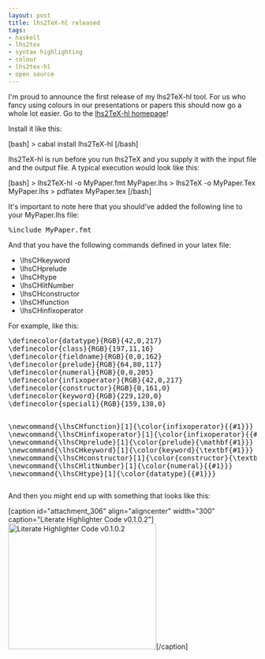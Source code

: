 ```yaml
--- 
layout: post
title: lhs2TeX-hl released
tags: 
- haskell
- lhs2tex
- syntax highlighting
- colour
- lhs2tex-hl
- open source
---
```

I'm proud to announce the first release of my lhs2TeX-hl tool. For us who fancy using colours in our presentations or papers this should now go a whole lot easier. Go to the <a href="http://alessandrovermeulen.me/projects/lhs2texhl/">lhs2TeX-hl homepage</a>!

Install it like this:

[bash]
&gt; cabal install lhs2TeX-hl
[/bash]

lhs2TeX-hl is run before you run lhs2TeX and you supply it with the input file and the output file. A typical execution would look like this:

[bash]
&gt; lhs2TeX-hl -o MyPaper.fmt MyPaper.lhs
&gt; lhs2TeX -o MyPaper.Tex MyPaper.lhs
&gt; pdflatex MyPaper.tex
[/bash]

It's important to note here that you should've added the following line to your MyPaper.lhs file:
<pre>%include MyPaper.fmt</pre>
And that you have the following commands defined in your latex file:
<ul>
	<li> \lhsCHkeyword</li>
	<li>\lhsCHprelude</li>
	<li>\lhsCHtype</li>
	<li>\lhsCHlitNumber</li>
	<li>\lhsCHconstructor</li>
	<li>\lhsCHfunction</li>
	<li>\lhsCHinfixoperator</li>
</ul>
For example, like this:
<pre>\definecolor{datatype}{RGB}{42,0,217}
\definecolor{class}{RGB}{197,11,16}
\definecolor{fieldname}{RGB}{0,0,162}
\definecolor{prelude}{RGB}{64,80,117}
\definecolor{numeral}{RGB}{0,0,205}
\definecolor{infixoperator}{RGB}{42,0,217}
\definecolor{constructor}{RGB}{0,161,0}
\definecolor{keyword}{RGB}{229,120,0}
\definecolor{special1}{RGB}{159,138,0}

\newcommand{\lhsCHfunction}[1]{\color{infixoperator}{{#1}}}
\newcommand{\lhsCHinfixoperator}[1]{\color{infixoperator}{{#1}}}
\newcommand{\lhsCHprelude}[1]{\color{prelude}{\mathbf{#1}}}
\newcommand{\lhsCHkeyword}[1]{\color{keyword}{\textbf{#1}}}
\newcommand{\lhsCHconstructor}[1]{\color{constructor}{\textbf{#1}}}
\newcommand{\lhsCHlitNumber}[1]{\color{numeral}{{#1}}}
\newcommand{\lhsCHtype}[1]{\color{datatype}{{#1}}}</pre>
And then you might end up with something that looks like this:

[caption id="attachment_306" align="aligncenter" width="300" caption="Literate Highlighter Code v0.1.0.2"]<a href="http://alessandrovermeulen.me/wp-content/2010/10/Screen-shot-2010-10-23-at-18.41.00.png"><img class="size-medium wp-image-306" title="Screen shot 2010-10-23 at 18.41.00" src="http://alessandrovermeulen.me/wp-content/2010/10/Screen-shot-2010-10-23-at-18.41.00-300x255.png" alt="Literate Highlighter Code v0.1.0.2" width="300" height="255" /></a>[/caption]
